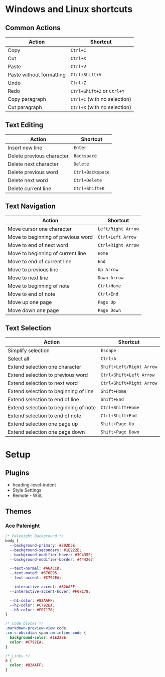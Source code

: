 
# Windows and Linux shortcuts 
## Common Actions

|Action|Shortcut|
|---|---|
|Copy|`Ctrl+C`|
|Cut|`Ctrl+X`|
|Paste|`Ctrl+V`|
|Paste without formatting|`Ctrl+Shift+V`|
|Undo|`Ctrl+Z`|
|Redo|`Ctrl+Shift+Z` or `Ctrl+Y`|
|Copy paragraph|`Ctrl+C` (with no selection)|
|Cut paragraph|`Ctrl+X` (with no selection)|
## Text Editing
|Action|Shortcut|
|---|---|
|Insert new line|`Enter`|
|Delete previous character|`Backspace`|
|Delete next character|`Delete`|
|Delete previous word|`Ctrl+Backspace`|
|Delete next word|`Ctrl+Delete`|
|Delete current line|`Ctrl+Shift+K`|
## Text Navigation
|Action|Shortcut|
|---|---|
|Move cursor one character|`Left/Right Arrow`|
|Move to beginning of previous word|`Ctrl+Left Arrow`|
|Move to end of next word|`Ctrl+Right Arrow`|
|Move to beginning of current line|`Home`|
|Move to end of current line|`End`|
|Move to previous line|`Up Arrow`|
|Move to next line|`Down Arrow`|
|Move to beginning of note|`Ctrl+Home`|
|Move to end of note|`Ctrl+End`|
|Move up one page|`Page Up`|
|Move down one page|`Page Down`|
## Text Selection
|Action|Shortcut|
|---|---|
|Simplify selection|`Escape`|
|Select all|`Ctrl+A`|
|Extend selection one character|`Shift+Left/Right Arrow`|
|Extend selection to previous word|`Ctrl+Shift+Left Arrow`|
|Extend selection to next word|`Ctrl+Shift+Right Arrow`|
|Extend selection to beginning of line|`Shift+Home`|
|Extend selection to end of line|`Shift+End`|
|Extend selection to beginning of note|`Ctrl+Shift+Home`|
|Extend selection to end of note|`Ctrl+Shift+End`|
|Extend selection one page up|`Shift+Page Up`|
|Extend selection one page down|`Shift+Page Down`|
# Setup
## Plugins
 - heading-level-indent
 - Style Settings
 - Remote - WSL
## Themes
### Ace Palenight
```css
/* Palenight Background */
body {
  --background-primary: #292D3E;
  --background-secondary: #1E222E;
  --background-modifier-hover: #3C435E;
  --background-modifier-border: #444267;

  --text-normal: #A6ACCD;
  --text-muted: #676E95;
  --text-accent: #C792EA;

  --interactive-accent: #82AAFF;
  --interactive-accent-hover: #F07178;

  --h1-color: #82AAFF;
  --h2-color: #C792EA;
  --h3-color: #F07178;
}

/* Code blocks */
.markdown-preview-view code,
.cm-s-obsidian span.cm-inline-code {
  background-color: #1E222E;
  color: #C792EA;
}

/* Links */
a {
  color: #82AAFF;
}

```
